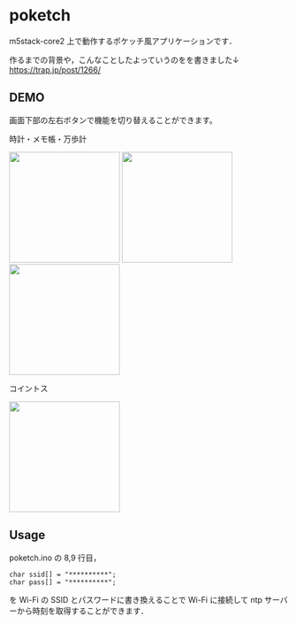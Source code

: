 # poketch

m5stack-core2 上で動作するポケッチ風アプリケーションです．

作るまでの背景や，こんなことしたよっていうのをを書きました↓
https://trap.jp/post/1266/

## DEMO

画面下部の左右ボタンで機能を切り替えることができます。

時計・メモ帳・万歩計

<img src="https://user-images.githubusercontent.com/66683209/113024452-b8330880-91c1-11eb-8f96-e7d941afe026.png" width="200px"> <img src="https://user-images.githubusercontent.com/66683209/113024840-2e376f80-91c2-11eb-95af-bab39496beea.png" width="200px"> <img src="https://user-images.githubusercontent.com/66683209/113025052-6f2f8400-91c2-11eb-8ee0-37d0c3ca7a21.png" width="200px">

コイントス

<img src="https://user-images.githubusercontent.com/66683209/113190548-5e9d0d80-9297-11eb-97b3-69ca546d1fa1.gif" width="200px">

## Usage

poketch.ino の 8,9 行目，

```
char ssid[] = "**********";
char pass[] = "**********";
```

を Wi-Fi の SSID とパスワードに書き換えることで Wi-Fi に接続して ntp サーバーから時刻を取得することができます．
